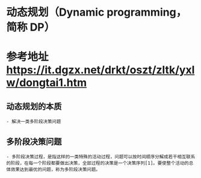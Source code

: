 # 动态规划（Dynamic programming，简称 DP）

# 参考地址 https://it.dgzx.net/drkt/oszt/zltk/yxlw/dongtai1.htm

## 动态规划的本质

    - 解决一类多阶段决策问题

## 多阶段决策问题

    - 多阶段决策过程，是指这样的一类特殊的活动过程，问题可以按时间顺序分解成若干相互联系的阶段，在每一个阶段都要做出决策，全部过程的决策是一个决策序列[1]。要使整个活动的总体效果达到最优的问题，称为多阶段决策问题。
